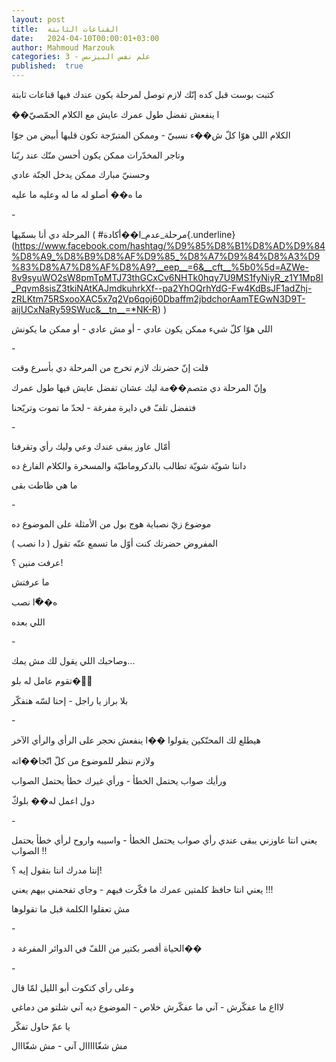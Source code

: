 ```yaml
---
layout: post
title:  القناعات الثابتة
date:   2024-04-10T00:00:01+03:00
author: Mahmoud Marzouk
categories: 3 - علم نفس البيزنس
published:  true
---
```

كتبت بوست قبل كده إنّك لازم توصل لمرحلة يكون عندك فيها قناعات
ثابتة

��ا ينفعش تفضل طول عمرك عايش مع الكلام الحمّصيّ

الكلام اللي هوّا كلّ ش��ء نسبيّ - وممكن المتبرّجة تكون قلبها أبيض من
جوّا

وتاجر المخدّرات ممكن يكون أحسن منّك عند ربّنا

وحسنيّ مبارك ممكن يدخل الجنّة عادي

ما ه�� أصلو له ما له وعليه ما عليه

\-

المرحلة دي أنا بسمّيها (
\#مرحلة_عدم_ا��أكادة{.underline}(https://www.facebook.com/hashtag/%D9%85%D8%B1%D8%AD%D9%84%D8%A9_%D8%B9%D8%AF%D9%85_%D8%A7%D9%84%D8%A3%D9%83%D8%A7%D8%AF%D8%A9?__eep__=6&__cft__%5b0%5d=AZWe-8v9syuWO2sW8pmTpMTJ73thGCxCv6NHTk0hqy7U9MS1fyNiyR_z1Y1Mp8I_Pqvm8sisZ3tkiNAtKAJmdkuhrkXf--pa2YhOQrhYdG-Fw4KdBsJF1adZhj-zRLKtm75RSxooXAC5x7q2Vp6qoj60Dbaffm2jbdchorAamTEGwN3D9T-aijUCxNaRy59SWuc&__tn__=*NK-R)
)

اللي هوّا كلّ شيء ممكن يكون عادي - أو مش عادي - أو ممكن ما
يكونش

\-

قلت إنّ حضرتك لازم تخرج من المرحلة دي بأسرع وقت

وإنّ المرحلة دي متصم��مة ليك عشان تفضل عايش فيها طول عمرك

فتفضل تلفّ في دايرة مفرغة - لحدّ ما تموت وتريّحنا

\-

أمّال عاوز يبقى عندك وعي وليك رأي وتقرفنا

دانتا شويّة شويّة تطالب بالدكروماطيّة والمسخرة والكلام الفارغ
ده

ما هي ظاطت بقى

\-

موضوع زيّ نصباية هوج بول من الأمثلة على الموضوع ده

المفروض حضرتك كنت أوّل ما تسمع عنّه تقول ( دا نصب )

عرفت منين ؟!

ما عرفتش

ه��ّا نصب

اللي بعده

\-

وصاحبك اللي يقول لك مش يمك\...

تقوم عامل له بلو��ّ

بلا براز يا راجل - إحنا لسّه هنفكّر

\-

هيطلع لك المحنّكين يقولوا ��ا ينفعش نحجر على الرأي والرأي
الآخر

ولازم ننظر للموضوع من كلّ اتّجا��اته

ورأيك صواب يحتمل الخطأ - ورأي غيرك خطأ يحتمل الصواب

دول اعمل له�� بلوكّ

\-

يعني انتا عاوزني يبقى عندي رأي صواب يحتمل الخطأ - واسيبه واروح لرأي خطأ
يحتمل الصواب !!

إنتا مدرك انتا بتقول إيه ؟!

يعني انتا حافظ كلمتين عمرك ما فكّرت فيهم - وجاي تفحمني بيهم
يعني !!!

مش تعقلوا الكلمة قبل ما تقولوها

\-

الحياة أقصر بكتير من اللفّ في الدوائر المفرغة د��

\-

وعلى رأي كتكوت أبو الليل لمّا قال

لاااع ما عفكّرش - آني ما عفكّرش خلاص - الموضوع ديه آني شلتو من
دماغي

يا عمّ حاول تفكّر

مش شغّااااال آني - مش شغّااال
